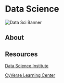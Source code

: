 # Data Science
![Data Sci Banner](assets/data2.jpeg)

## About

## Resources

[Data Science Institute](https://datascience.arizona.edu/)

[CyVerse Learning Center](https://learning.cyverse.org)